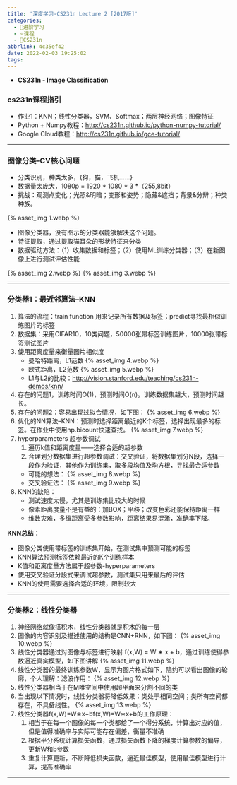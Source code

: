 ```yaml
---
title: '深度学习-CS231n Lecture 2 [2017版]'
categories:
  - 🌙进阶学习
  - ⭐课程
  - 💫CS231n
abbrlink: 4c35ef42
date: 2022-02-03 19:25:02
tags:
---
```


- **CS231n - Image Classification**

### cs231n课程指引

- 作业1：KNN；线性分类器，SVM、Softmax；两层神经网络；图像特征
- Python + Numpy教程：<http://cs231n.github.io/python-numpy-tutorial/>
- Google Cloud教程：<http://cs231n.github.io/gce-tutorial/>

***

### 图像分类–CV核心问题

- 分类识别，种类太多，{狗，猫，飞机……}
- 数据量太庞大，1080p = 1920 * 1080 * 3 *（255,8bit）
- 挑战：观测点变化；光照&明暗；变形和姿势；隐藏&遮挡；背景&分辨；种类种族。

{% asset_img 1.webp %}

<!--more-->

- 图像分类器，没有图示的分类器能够解决这个问题。
- 特征提取，通过提取猫耳朵的形状特征来分类
- 数据驱动方法：（1）收集数据和标签；（2）使用ML训练分类器；（3）在新图像上进行测试评估性能

{% asset_img 2.webp %}
{% asset_img 3.webp %}

***

### 分类器1：最近邻算法–KNN

1. 算法的流程：train function 用来记录所有数据及标签；predict寻找最相似训练图片的标签
2. 数据集：采用CIFAR10，10类问题，50000张带标签训练图片，10000张带标签测试图片
3. 使用距离度量来衡量图片相似度
    - 曼哈特距离，L1范数
    {% asset_img 4.webp %}
    - 欧式距离，L2范数
    {% asset_img 5.webp %}
    - L1与L2的比较：<http://vision.stanford.edu/teaching/cs231n-demos/knn/>
4. 存在的问题1，训练时间O(1)，预测时间O(n)。训练数据集越大，预测时间越长。
5. 存在的问题2：容易出现过拟合情况，如下图：
    {% asset_img 6.webp %}
6. 优化的NN算法–KNN：预测时选择距离最近的K个标签，选择出现最多的标签。在作业中使用np.bicount快速查找。
    {% asset_img 7.webp %}
7. hyperparameters 超参数调试
    1. 遍历k值和距离度量——选择合适的超参数
    2. 合理划分数据集进行超参数调试：交叉验证，将数据集划分N段，选择一段作为验证，其他作为训练集，取多段均值及均方根，寻找最合适参数
    - 可能的想法：
    {% asset_img 8.webp %}
    - 交叉验证法：
    {% asset_img 9.webp %}
8. KNN的缺陷：
    - 测试速度太慢，尤其是训练集比较大的时候
    - 像素距离度量不是有益的：加BOX；平移；改变色彩还能保持距离一样
    - 维数灾难，多维距离受多参数影响，距离结果易混淆，准确率下降。

**KNN总结：**

- 图像分类使用带标签的训练集开始，在测试集中预测可能的标签
- KNN算法预测标签依赖最近的K个训练样本
- K值和距离度量方法属于超参数-hyperparameters
- 使用交叉验证分段式来调试超参数，测试集只用来最后的评估
- KNN的使用需要选择合适的环境，限制较大

***

### 分类器2：线性分类器

1. 神经网络就像搭积木，线性分类器就是积木的每一层
2. 图像的内容识别及描述使用的结构是CNN+RNN，如下图：
    {% asset_img 10.webp %}
3. 线性分类器通过对图像与标签进行映射 f(x,W) = W ∗ x + b，通过训练使得参数逼近真实模型，如下图讲解
    {% asset_img 11.webp %}
4. 线性分类器的最终训练参数W，显示为图片格式如下，隐约可以看出图像的轮廓，个人理解：滤波作用：
    {% asset_img 12.webp %}
5. 线性分类器相当于在M唯空间中使用超平面来分割不同的类
6. 当出现以下情况时，线性分类器将降低效果：类处于相同空间；类所有空间都存在，不具备线性。
    {% asset_img 13.webp %}
7. 线性分类器f(x,W)=W∗x+bf(x,W)=W∗x+b的工作原理：
    1. 相当于在每一个图像的每一个类都给了一个得分系统，计算出对应的值，但是值得准确率与实际可能存在偏差，衡量不准确
    2. 根据平分系统计算损失函数，通过损失函数下降的梯度计算参数的偏导，更新W和b参数
    3. 重复计算更新，不断降低损失函数，逼近最佳模型，使用最佳模型进行计算，提高准确率

***
